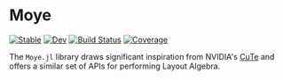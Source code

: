 # Moye

[![Stable](https://img.shields.io/badge/docs-stable-blue.svg)](https://YichengDWu.github.io/Moye.jl/stable/)
[![Dev](https://img.shields.io/badge/docs-dev-blue.svg)](https://YichengDWu.github.io/Moye.jl/dev/)
[![Build Status](https://github.com/YichengDWu/Moye.jl/actions/workflows/CI.yml/badge.svg?branch=main)](https://github.com/YichengDWu/Moye.jl/actions/workflows/CI.yml?query=branch%3Amain)
[![Coverage](https://codecov.io/gh/YichengDWu/Moye.jl/branch/main/graph/badge.svg)](https://codecov.io/gh/YichengDWu/Moye.jl)

The `Moye.jl` library draws significant inspiration from NVIDIA's [CuTe](https://github.com/NVIDIA/cutlass/blob/main/media/docs/cute/00_quickstart.md) and offers a similar set of APIs for performing Layout Algebra.


